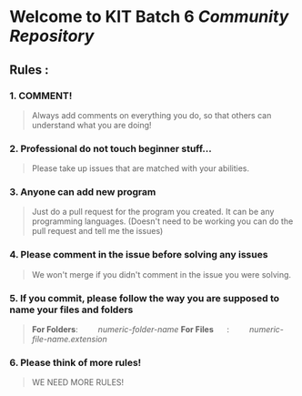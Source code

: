 # Welcome to **KIT Batch 6** *Community Repository*
## **Rules :** 
### 1. COMMENT!
> Always add comments on everything you do, so that others can understand what you are doing!
### 2. Professional do not touch beginner stuff...
> Please take up issues that are matched with your abilities.
### 3. Anyone can add new program 
> Just do a pull request for the program you created. It can be any programming languages.
(Doesn't need to be working you can do the pull request and tell me the issues)
### 4. Please comment in the issue before solving any issues
> We won't merge if you didn't comment in the issue you were solving.
### 5. If you commit, please follow the way you are supposed to name your files and folders
> **For Folders**:&nbsp;&nbsp;&nbsp;&nbsp;&nbsp;&nbsp;&nbsp;&nbsp;&nbsp;*numeric-folder-name*
**For Files**&nbsp;&nbsp;&nbsp;&nbsp;&nbsp;&nbsp;:&nbsp;&nbsp;&nbsp;&nbsp;&nbsp;&nbsp;&nbsp;&nbsp;&nbsp;*numeric-file-name.extension*
### 6. Please think of more rules!
> WE NEED MORE RULES!

